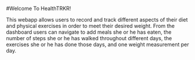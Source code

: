 #Welcome To HealthTRKR!

This webapp allows users to record and track different aspects of their diet and physical exercises in order to meet their desired weight. From the dashboard users can navigate to add meals she or he has eaten, the number of steps she or he has walked throughout different days, the exercises she or he has done those days, and one weight measurement per day.
